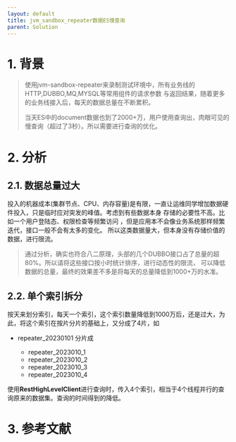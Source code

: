 ```yaml
---
layout: default
title: jvm_sandbox_repeater数据ES慢查询
parent: Solution
---
```


# 1. 背景
> 使用jvm-sandbox-repeater来录制测试环境中，所有业务线的HTTP,DUBBO,MQ,MYSQL等常用组件的请求参数
> 与返回结果，随着更多的业务线接入后，每天的数据总量在不断累积。
> 
> 当天ES中的document数据也到了2000+万，用户使用查询出，肉眼可见的慢查询（超过了3秒）。所以需要进行查询的优化。


# 2. 分析

## 2.1. 数据总量过大
投入的机器成本(集群节点、CPU、内存容量)是有限，一直让运维同学增加数据硬件投入，只是临时应对突发的峰值。考虑到有些数据本身
存储的必要性不高。比如一个用户登陆态、权限检查等频繁访问 ，但是应用本不会像业务系统那样频繁迭代，接口一般不会有太多的变化。
所以这类数据量大，但本身没有存储价值的数据，进行限流。

> 通过分析，确实也符合八二原理，头部的几个DUBBO接口占了总量的超80%。所以请将这些接口按小时统计排序，进行动态性的限流，
> 可以降低数据的总量，最终的效果差不多是将每天的总量降低到1000+万的水准。


## 2.2. 单个索引拆分
按天来划分索引，每天一个索引，这个索引数量降低到1000万后，还是过大，为此，将这个索引在按片分片的基础上，又分成了4片，如
- repeater_20230101 分片成

  - repeater_2023010_1
  - repeater_2023010_2
  - repeater_2023010_3
  - repeater_2023010_4

使用**RestHighLevelClient**进行查询时，传入4个索引，相当于4个线程并行的查询原来的数据集。查询的时间得到的降低。

# 3. 参考文献